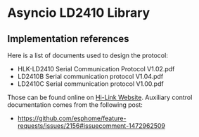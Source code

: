 Asyncio LD2410 Library
======================

## Implementation references

Here is a list of documents used to design the protocol:
- HLK-LD2410 Serial Communication Protocol V1.02.pdf
- LD2410B Serial communication protocol V1.04.pdf
- LD2410C Serial communication protocol V1.00.pdf

Those can be found online on [Hi-Link Website](https://www.hlktech.net/index.php?id=1095).
Auxiliary control documentation comes from the following post:
- https://github.com/esphome/feature-requests/issues/2156#issuecomment-1472962509
